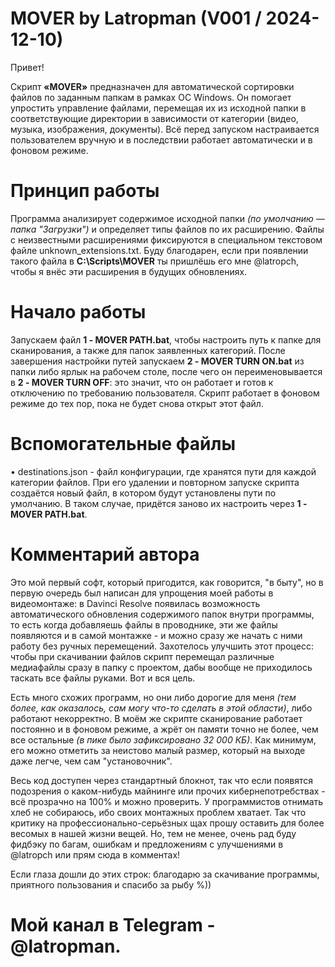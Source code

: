 MOVER by Latropman (V001 / 2024-12-10)
===

Привет!

Скрипт **«MOVER»** предназначен для автоматической сортировки файлов по заданным папкам в рамках ОС Windows. Он помогает упростить управление файлами, перемещая их из исходной папки в соответствующие директории в зависимости от категории (видео, музыка, изображения, документы). Всё перед запуском настраивается пользователем вручную и в последствии работает автоматически и в фоновом режиме.


Принцип работы
===
Программа анализирует содержимое исходной папки _(по умолчанию — папка "Загрузки")_ и определяет типы файлов по их расширению. Файлы с неизвестными расширениями фиксируются в специальном текстовом файле unknown_extensions.txt. Буду благодарен, если при появлении такого файла в **C:\Scripts\MOVER** ты пришлёшь его мне @latropch, чтобы я внёс эти расширения в будущих обновлениях.

Начало работы
===
Запускаем файл **1 - MOVER PATH.bat**, чтобы настроить путь к папке для сканирования, а также для папок заявленных категорий. После завершения настройки путей запускаем **2 - MOVER TURN ON.bat** из папки либо ярлык на рабочем столе, после чего он переименовывается в **2 - MOVER TURN OFF**: это значит, что он работает и готов к отключению по требованию пользователя. Скрипт работает в фоновом режиме до тех пор, пока не будет снова открыт этот файл.

Вспомогательные файлы
===
• destinations.json - файл конфигурации, где хранятся пути для каждой категории файлов. При его удалении и повторном запуске скрипта создаётся новый файл, в котором будут установлены пути по умолчанию. В таком случае, придётся заново их настроить через **1 - MOVER PATH.bat**.

Комментарий автора
===
Это мой первый софт, который пригодится, как говорится, "в быту", но в первую очередь был написан для упрощения моей работы в видеомонтаже: в Davinci Resolve появилась возможность автоматического обновления содержимого папок внутри программы, то есть когда добавляешь файлы в проводнике, эти же файлы появляются и в самой монтажке - и можно сразу же начать с ними работу без ручных перемещений. Захотелось улучшить этот процесс: чтобы при скачивании файлов скрипт перемещал различные медиафайлы сразу в папку с проектом, дабы вообще не приходилось таскать все файлы руками. Вот и вся цель.

Есть много схожих программ, но они либо дорогие для меня _(тем более, как оказалось, сам могу что-то сделать в этой области)_, либо работают некорректно. В моём же скрипте сканирование работает постоянно и в фоновом режиме, а жрёт он памяти точно не более, чем все остальные _(в пике было зафиксировано 32 000 КБ)_. Как минимум, его можно отметить за неистово малый размер, который на выходе даже легче, чем сам "установочник".

Весь код доступен через стандартный блокнот, так что если появятся подозрения о каком-нибудь майнинге или прочих кибернепотребствах - всё прозрачно на 100% и можно проверить. У программистов отнимать хлеб не собираюсь, ибо своих монтажных проблем хватает. Так что критику на профессионально-серьёзных щах прошу оставить для более весомых в нашей жизни вещей. Но, тем не менее, очень рад буду фидбэку по багам, ошибкам и предложениям с улучшениями в @latropch или прям сюда в комментах!

Если глаза дошли до этих строк: благодарю за скачивание программы, приятного пользования и спасибо за рыбу %))

Мой канал в Telegram - @latropman.
===
